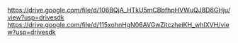 https://drive.google.com/file/d/106BQjA_HTkU5mCBbfhpHVWuQJ8D6GHju/view?usp=drivesdk
https://drive.google.com/file/d/115xohnHgN06AVGwZitczheiKH_whIXVH/view?usp=drivesdk

